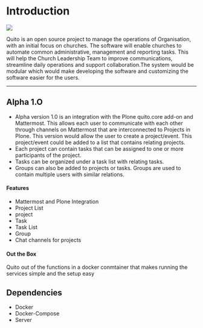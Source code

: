 Introduction
============

![](https://user-images.githubusercontent.com/9387134/61511916-dfca4900-a9bd-11e9-864c-285a92e39251.png)

Quito is an open source project to manage the operations of Organisation, with an initial focus on churches. The software will enable churches to automate common administrative, management and reporting tasks. This will help the Church Leadership Team to improve communications, streamline daily operations and support collaboration.The system would be modular which would make developing the software and customizing the software easier for the users.

-----------


Alpha 1.O
---------

- Alpha version 1.0 is an integration with the Plone quito.core add-on and Mattermost. This allows each user to communicate with each other through channels on Mattermost that are interconnected to Projects in Plone.
This version would allow the user to create a project/event. This project/event could be added to a list that contains relating projects. 
- Each project can contain tasks that can be assigned to one or more participants of the project. 
- Tasks can be organized under a task list with relating tasks.
- Groups can also be added to projects or tasks. Groups are used to contain multiple users with similar relations.

#### Features
- Mattermost and Plone Integration
- Project List
- project
- Task 
- Task List
- Group
- Chat channels for projects

#### Out the Box

Quito out of the functions in a docker conmtainer that makes running the services simple and the setup easy

Dependencies
----------------------
- Docker
- Docker-Compose
- Server